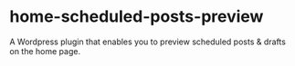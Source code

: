 # home-scheduled-posts-preview
A Wordpress plugin that enables you to preview scheduled posts &amp; drafts on the home page.
